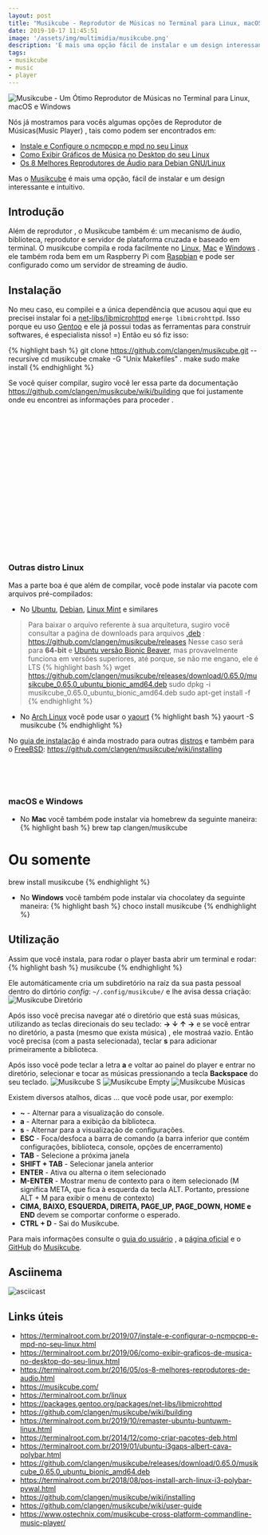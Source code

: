 ```yaml
---
layout: post
title: "Musikcube - Reprodutor de Músicas no Terminal para Linux, macOS e Windows"
date: 2019-10-17 11:45:51
image: '/assets/img/multimidia/musikcube.png'
description: 'É mais uma opção fácil de instalar e um design interessante e intuitivo.'
tags:
- musikcube
- music
- player
---
```


![Musikcube - Um Ótimo Reprodutor de Músicas no Terminal para Linux, macOS e Windows](/assets/img/multimidia/musikcube.png)

Nós já mostramos para vocês algumas opções de Reprodutor de Músicas(Music Player) , tais como podem ser encontrados em:
+ [Instale e Configure o ncmpcpp e mpd no seu Linux](https://terminalroot.com.br/2019/07/instale-e-configurar-o-ncmpcpp-e-mpd-no-seu-linux.html) 
+ [Como Exibir Gráficos de Música no Desktop do seu Linux](https://terminalroot.com.br/2019/06/como-exibir-graficos-de-musica-no-desktop-do-seu-linux.html)
+ [Os 8 Melhores Reprodutores de Áudio para Debian GNU/Linux](https://terminalroot.com.br/2016/05/os-8-melhores-reprodutores-de-audio.html) 

Mas o [Musikcube](https://musikcube.com/) é mais uma opção, fácil de instalar e um design interessante e intuitivo.

## Introdução

Além de reprodutor , o Musikcube também é: um mecanismo de áudio, biblioteca, reprodutor e servidor de plataforma cruzada e baseado em terminal. O musikcube compila e roda facilmente no [Linux](https://terminalroot.com.br/linux), [Mac](https://terminalroot.com.br/2018/03/como-instalar-o-mac-os-x-em-virtualbox-no-linux.html) e [Windows](https://terminalroot.com.br/2018/03/como-usar-o-shell-bash-no-windows.html) . ele também roda bem em um Raspberry Pi com [Raspbian](https://www.raspbian.org) e pode ser configurado como um servidor de streaming de áudio.

<script async src="https://pagead2.googlesyndication.com/pagead/js/adsbygoogle.js"></script>
<!-- Informat -->
<ins class="adsbygoogle"
style="display:block"
data-ad-client="ca-pub-2838251107855362"
data-ad-slot="2327980059"
data-ad-format="auto"
data-full-width-responsive="true"></ins>
<script>
(adsbygoogle = window.adsbygoogle || []).push({});
</script> 

## Instalação

No meu caso, eu compilei e a única dependência que acusou aqui que eu precisei instalar foi a [net-libs/libmicrohttpd](https://packages.gentoo.org/packages/net-libs/libmicrohttpd) `emerge libmicrohttpd`. Isso porque eu uso [Gentoo](https://terminalroot.com.br/2017/05/como-instalar-o-gentoo.html) e ele já possui todas as ferramentas para construir softwares, é especialista nisso! =) Então eu só fiz isso:

{% highlight bash %}
git clone https://github.com/clangen/musikcube.git --recursive
cd musikcube
cmake -G "Unix Makefiles" .
make
sudo make install
{% endhighlight %}

Se você quiser compilar, sugiro você ler essa parte da documentação <https://github.com/clangen/musikcube/wiki/building> que foi justamente onde eu encontrei as informações para proceder .

<script async src="//pagead2.googlesyndication.com/pagead/js/adsbygoogle.js"></script>
<ins class="adsbygoogle"
style="display:inline-block;width:336px;height:280px"
data-ad-client="ca-pub-2838251107855362"
data-ad-slot="5351066970"></ins>
<script>
(adsbygoogle = window.adsbygoogle || []).push({});
</script>

### Outras distro Linux

Mas a parte boa é que além de compilar, você pode instalar via pacote com arquivos pré-compilados:
+ No [Ubuntu](https://terminalroot.com.br/2019/10/remaster-ubuntu-buntuwm-linux.html), [Debian](https://terminalroot.com.br/2016/05/conheca-o-devuan-um-debian-sem-systehtml.html), [Linux Mint](https://terminalroot.com.br/2019/07/como-customizar-seu-linux-mint-com-i3-polybar-rofi.html) e similares
> Para baixar o arquivo referente à sua arquitetura, sugiro você consultar a paǵina de downloads para arquivos [.deb](https://terminalroot.com.br/2014/12/como-criar-pacotes-deb.html) : <https://github.com/clangen/musikcube/releases>
Nesse caso será para **64-bit** e [Ubuntu versão Bionic Beaver](https://terminalroot.com.br/2019/01/ubuntu-i3gaps-albert-cava-polybar.html), mas provavelmente funciona em versões superiores, até porque, se não me engano, ele é LTS
{% highlight bash %}
wget https://github.com/clangen/musikcube/releases/download/0.65.0/musikcube_0.65.0_ubuntu_bionic_amd64.deb
sudo dpkg -i musikcube_0.65.0_ubuntu_bionic_amd64.deb
sudo apt-get install -f
{% endhighlight %}

+ No [Arch Linux](https://terminalroot.com.br/2018/08/pos-install-arch-linux-i3-polybar-pywal.html) você pode usar o [yaourt](https://archlinux.fr/yaourt-en)
{% highlight bash %}
yaourt -S musikcube
{% endhighlight %}

No [guia de instalação](https://github.com/clangen/musikcube/wiki/installing) é ainda mostrado para outras [distros](http://cse.google.com.br/cse?cx=004473188612396442360:qs2ekmnkweq&q=distro) e também para o [FreeBSD](https://terminalroot.com.br/2017/09/por-que-freebsd.html): <https://github.com/clangen/musikcube/wiki/installing>

<script async src="//pagead2.googlesyndication.com/pagead/js/adsbygoogle.js"></script>
<!-- Games Root -->
<ins class="adsbygoogle"
style="display:inline-block;width:336px;height:50px"
data-ad-client="ca-pub-2838251107855362"
data-ad-slot="5351066970"></ins>
<script>
(adsbygoogle = window.adsbygoogle || []).push({});
</script>

### macOS e Windows

+ No **Mac** você também pode instalar via homebrew da seguinte maneira:
{% highlight bash %}
brew tap clangen/musikcube
# Ou somente
brew install musikcube
{% endhighlight %}

+ No **Windows** você também pode instalar via chocolatey da seguinte maneira:
{% highlight bash %}
choco install musikcube
{% endhighlight %}

## Utilização

Assim que você instala, para rodar o player basta abrir um terminal e rodar:
{% highlight bash %}
musikcube
{% endhighlight %}

Ele automáticamente cria um subdiretório na raíz da sua pasta pessoal dentro do dirtório *config*: `~/.config/musikcube/` e lhe avisa dessa criação:
![Musikcube Diretório](/assets/img/multimidia/start-musikcube.jpg)

Após isso você precisa navegar até o diretório que está suas músicas, utilizando as teclas direcionais do seu teclado: **→ ↓ ↑ →** e se você entrar no diretório, a pasta (mesmo que exista música) , ele mostraá vazio. Então você precisa (com a pasta selecionada), teclar **s** para adicionar primeiramente a biblioteca.

Após isso você pode teclar a letra **a** e voltar ao painel do player e entrar no diretório, selecionar e tocar as músicas pressionando a tecla **Backspace** do seu teclado.
![Musikcube S](/assets/img/multimidia/dir-musikcube.jpg)
![Musikcube Empty](/assets/img/multimidia/empty-dir-musikcube.jpg)
![Musikcube Músicas](/assets/img/multimidia/play-musikcube.jpg)

Existem diversos atalhos, dicas ... que você pode usar, por exemplo:

+ **~** - Alternar para a visualização do console.
+ **a** - Alternar para a exibição da biblioteca.
+ **s** - Alternar para a visualização de configurações.
+ **ESC** - Foca/desfoca a barra de comando (a barra inferior que contém configurações, biblioteca, console, opções de encerramento)
+ **TAB** - Selecione a próxima janela
+ **SHIFT + TAB** - Selecionar janela anterior
+ **ENTER** - Ativa ou alterna o item selecionado
+ **M-ENTER** - Mostrar menu de contexto para o item selecionado (M significa META, que fica à esquerda da tecla ALT. Portanto, pressione ALT + M para exibir o menu de contexto)
+ **CIMA, BAIXO, ESQUERDA, DIREITA, PAGE_UP, PAGE_DOWN, HOME e END** devem se comportar conforme o esperado.
+ **CTRL + D** - Sai do Musikcube.

Para mais informações consulte o [guia do usuário](https://github.com/clangen/musikcube/wiki/user-guide) , a [página oficial](https://musikcube.com/) e o [GitHub](https://github.com/clangen/musikcube/) do [Musikcube](https://github.com/clangen/musikcube/).

<script async src="https://pagead2.googlesyndication.com/pagead/js/adsbygoogle.js"></script>
<ins class="adsbygoogle"
style="display:block"
data-ad-format="autorelaxed"
data-ad-client="ca-pub-2838251107855362"
data-ad-slot="9652691879"></ins>
<script>
(adsbygoogle = window.adsbygoogle || []).push({});
</script>

## Asciinema

<img src="https://camo.githubusercontent.com/9958ed346d55205b2595532faa0275e84e762b4c/68747470733a2f2f61736369696e656d612e6f72672f612f3132393734382e706e67" alt="asciicast" data-canonical-src="https://asciinema.org/a/129748.png" style="max-width:100%;">

## Links úteis

+ <https://terminalroot.com.br/2019/07/instale-e-configurar-o-ncmpcpp-e-mpd-no-seu-linux.html>
+ <https://terminalroot.com.br/2019/06/como-exibir-graficos-de-musica-no-desktop-do-seu-linux.html>
+ <https://terminalroot.com.br/2016/05/os-8-melhores-reprodutores-de-audio.html>
+ <https://musikcube.com/>
+ <https://terminalroot.com.br/linux>
+ <https://packages.gentoo.org/packages/net-libs/libmicrohttpd>
+ <https://github.com/clangen/musikcube/wiki/building>
+ <https://terminalroot.com.br/2019/10/remaster-ubuntu-buntuwm-linux.html>
+ <https://terminalroot.com.br/2014/12/como-criar-pacotes-deb.html>
+ <https://terminalroot.com.br/2019/01/ubuntu-i3gaps-albert-cava-polybar.html>
+ <https://github.com/clangen/musikcube/releases/download/0.65.0/musikcube_0.65.0_ubuntu_bionic_amd64.deb>
+ <https://terminalroot.com.br/2018/08/pos-install-arch-linux-i3-polybar-pywal.html>
+ <https://github.com/clangen/musikcube/wiki/installing>
+ <https://github.com/clangen/musikcube/wiki/user-guide>
+ <https://www.ostechnix.com/musikcube-cross-platform-commandline-music-player/>
    
